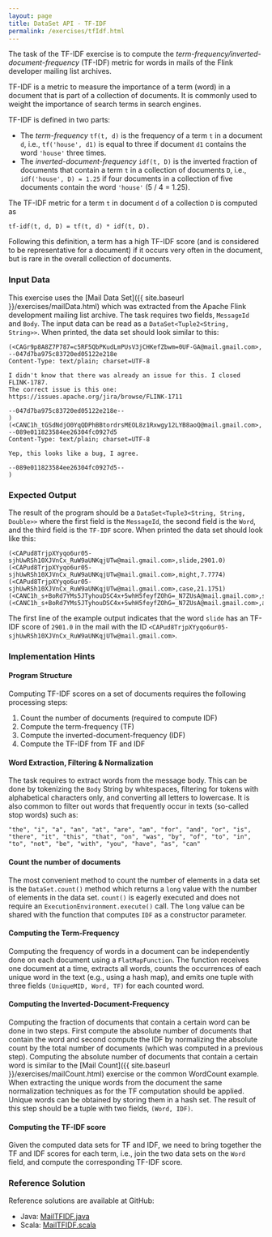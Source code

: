 ```yaml
---
layout: page
title: DataSet API - TF-IDF
permalink: /exercises/tfIdf.html
---
```


The task of the TF-IDF exercise is to compute the *term-frequency/inverted-document-frequency* (TF-IDF) metric for words in mails of the Flink developer mailing list archives. 

TF-IDF is a metric to measure the importance of a term (word) in a document that is part of a collection of documents. It is commonly used to weight the importance of search terms in search engines. 

TF-IDF is defined in two parts:

- The *term-frequency* `tf(t, d)` is the frequency of a term `t` in a document `d`, i.e., `tf('house', d1)` is equal to three if document `d1` contains the word `'house'` three times.
- The *inverted-document-frequency* `idf(t, D)` is the inverted fraction of documents that contain a term `t` in a collection of documents `D`, i.e., `idf('house', D) = 1.25` if four documents in a collection of five documents contain the word `'house'` (5 / 4 = 1.25).

The TF-IDF metric for a term `t` in document `d` of a collection `D` is computed as 

~~~
tf-idf(t, d, D) = tf(t, d) * idf(t, D).
~~~

Following this definition, a term has a high TF-IDF score (and is considered to be representative for a document) if it occurs very often in the document, but is rare in the overall collection of documents.

### Input Data

This exercise uses the [Mail Data Set]({{ site.baseurl }}/exercises/mailData.html) which was extracted from the Apache Flink development mailing list archive. The task requires two fields, `MessageId` and `Body`. The input data can be read as a `DataSet<Tuple2<String, String>>`. When printed, the data set should look similar to this:

~~~
(<CAGr9p8A8Z7P787=c5RF5QbPKudLmPUsV3jCHKefZbwm=0UF-GA@mail.gmail.com>,
--047d7ba975c83720ed05122e218e
Content-Type: text/plain; charset=UTF-8

I didn't know that there was already an issue for this. I closed FLINK-1787.
The correct issue is this one:
https://issues.apache.org/jira/browse/FLINK-1711

--047d7ba975c83720ed05122e218e--
)
(<CANC1h_tGSdNdjO0YqQDPhBBtordrsMEOL8z1Rxwgy12LYB8aoQ@mail.gmail.com>,
--089e011823584ee26304fc0927d5
Content-Type: text/plain; charset=UTF-8

Yep, this looks like a bug, I agree.

--089e011823584ee26304fc0927d5--
)
~~~ 

### Expected Output

The result of the program should be a `DataSet<Tuple3<String, String, Double>>` where the first field is the `MessageId`, the second field is the `Word`, and the third field is the `TF-IDF` score.
When printed the data set should look like this:

~~~
(<CAPud8TrjpXYyqo6ur05-sjhUwRSh10XJVnCx_RuW9aUNKqjUTw@mail.gmail.com>,slide,2901.0)
(<CAPud8TrjpXYyqo6ur05-sjhUwRSh10XJVnCx_RuW9aUNKqjUTw@mail.gmail.com>,might,7.7774)
(<CAPud8TrjpXYyqo6ur05-sjhUwRSh10XJVnCx_RuW9aUNKqjUTw@mail.gmail.com>,case,21.1751)
(<CANC1h_s+BoRd7YMs5JTyhouDSC4x+5whH5feyfZOhG=_N7ZUsA@mail.gmail.com>,ship,68.2588)
(<CANC1h_s+BoRd7YMs5JTyhouDSC4x+5whH5feyfZOhG=_N7ZUsA@mail.gmail.com>,api,34.0721)
~~~

The first line of the example output indicates that the word `slide` has an TF-IDF score of `2901.0` in the mail with the ID `<CAPud8TrjpXYyqo6ur05-sjhUwRSh10XJVnCx_RuW9aUNKqjUTw@mail.gmail.com>`.


### Implementation Hints

#### Program Structure

Computing TF-IDF scores on a set of documents requires the following processing steps:

1. Count the number of documents (required to compute IDF)
1. Compute the term-frequency (TF)
1. Compute the inverted-document-frequency (IDF)
1. Compute the TF-IDF from TF and IDF

#### Word Extraction, Filtering & Normalization

The task requires to extract words from the message body. This can be done by tokenizing the `Body` String by whitespaces, filtering for tokens with alphabetical characters only, and converting all letters to lowercase. It is also common to filter out words that frequently occur in texts (so-called stop words) such as:

~~~
"the", "i", "a", "an", "at", "are", "am", "for", "and", "or", "is",
"there", "it", "this", "that", "on", "was", "by", "of", "to", "in",
"to", "not", "be", "with", "you", "have", "as", "can"
~~~

#### Count the number of documents

The most convenient method to count the number of elements in a data set is the `DataSet.count()` method which returns a `long` value with the number of elements in the data set. `count()` is eagerly executed and does not require an `ExecutionEnvironment.execute()` call. The `long` value can be shared with the function that computes `IDF` as a constructor parameter.

#### Computing the Term-Frequency

Computing the frequency of words in a document can be independently done on each document using a `FlatMapFunction`. The function receives one document at a time, extracts all words, counts the occurrences of each unique word in the text (e.g., using a hash map), and emits one tuple with three fields `(UniqueMID, Word, TF)` for each counted word.

#### Computing the Inverted-Document-Frequency

Computing the fraction of documents that contain a certain word can be done in two steps. First compute the absolute number of documents that contain the word and second compute the IDF by normalizing the absolute count by the total number of documents (which was computed in a previous step). Computing the absolute number of documents that contain a certain word is similar to the [Mail Count]({{ site.baseurl }}/exercises/mailCount.html) exercise or the common WordCount example. When extracting the unique words from the document the same normalization techniques as for the TF computation should be applied. Unique words can be obtained by storing them in a hash set. The result of this step should be a tuple with two fields, `(Word, IDF)`.

#### Computing the TF-IDF score

Given the computed data sets for TF and IDF, we need to bring together the TF and IDF scores for each term, i.e., join the two data sets on the `Word` field, and compute the corresponding TF-IDF score.

### Reference Solution

Reference solutions are available at GitHub:

- Java: [MailTFIDF.java](https://github.com/dataArtisans/flink-training/blob/master/flink-exercises/src/main/java/com/dataArtisans/flinkTraining/exercises/dataSetJava/tfIdf/MailTFIDF.java)
- Scala: [MailTFIDF.scala](https://github.com/dataArtisans/flink-training/blob/master/flink-exercises/src/main/scala/com/dataArtisans/flinkTraining/exercises/dataSetScala/tfIdf/MailTFIDF.scala)